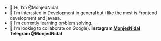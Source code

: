 - 👋 Hi, I’m @MonjedNidal
- 👀 I’m interested in Development in general but i like the most is Frontend development and javaaa.
- 🌱 I’m currently learning problem solving.
- 💞️ I’m looking to collaborate on Google).
<b> Instagram <a href="https://www.instagram.com/monjed_mas/">MonjedNidal</a> Telegram  @MonjedNidal </b>

<!---
MonjedNidal/MonjedNidal is a ✨ special ✨ repository because its `README.md` (this file) appears on your GitHub profile.
You can click the Preview link to take a look at your changes.
--->

